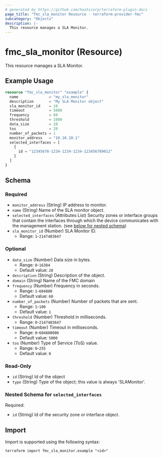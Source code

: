 ```yaml
---
# generated by https://github.com/hashicorp/terraform-plugin-docs
page_title: "fmc_sla_monitor Resource - terraform-provider-fmc"
subcategory: "Objects"
description: |-
  This resource manages a SLA Monitor.
---
```


# fmc_sla_monitor (Resource)

This resource manages a SLA Monitor.

## Example Usage

```terraform
resource "fmc_sla_monitor" "example" {
  name              = "my_sla_monitor"
  description       = "My SLA Monitor object"
  sla_monitor_id    = 10
  timeout           = 5000
  frequency         = 60
  threshold         = 1000
  data_size         = 28
  tos               = 20
  number_of_packets = 1
  monitor_address   = "10.10.10.1"
  selected_interfaces = [
    {
      id = "12345678-1234-1234-1234-123456789012"
    }
  ]
}
```

<!-- schema generated by tfplugindocs -->
## Schema

### Required

- `monitor_address` (String) IP address to monitor.
- `name` (String) Name of the SLA monitor object.
- `selected_interfaces` (Attributes List) Security zones or interface groups that contain the interfaces through which the device communicates with the management station. (see [below for nested schema](#nestedatt--selected_interfaces))
- `sla_monitor_id` (Number) SLA Monitor ID.
  - Range: `1`-`2147483647`

### Optional

- `data_size` (Number) Data size in bytes.
  - Range: `0`-`16384`
  - Default value: `28`
- `description` (String) Description of the object.
- `domain` (String) Name of the FMC domain
- `frequency` (Number) Frequency in seconds.
  - Range: `1`-`604800`
  - Default value: `60`
- `number_of_packets` (Number) Number of packets that are sent.
  - Range: `1`-`100`
  - Default value: `1`
- `threshold` (Number) Threshold in milliseconds.
  - Range: `0`-`2147483647`
- `timeout` (Number) Timeout in milliseconds.
  - Range: `0`-`604800000`
  - Default value: `5000`
- `tos` (Number) Type of Service (ToS) value.
  - Range: `0`-`255`
  - Default value: `0`

### Read-Only

- `id` (String) Id of the object
- `type` (String) Type of the object; this value is always 'SLAMonitor'.

<a id="nestedatt--selected_interfaces"></a>
### Nested Schema for `selected_interfaces`

Required:

- `id` (String) Id of the security zone or interface object.

## Import

Import is supported using the following syntax:

```shell
terraform import fmc_sla_monitor.example "<id>"
```
